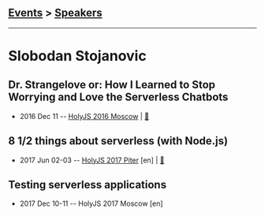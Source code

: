 ## [Events](../README.md) > [Speakers](../speakers.md)
---

# Slobodan Stojanovic

## Dr. Strangelove or: How I Learned to Stop Worrying and Love the Serverless Chatbots
- 2016 Dec 11 -- [HolyJS 2016 Moscow](https://www.youtube.com/watch?v=hRkK3xCYJ1g)  | [:notebook:](https://assets.contentful.com/nn534z2fqr9f/1WMFErbKO0muAmMwoOWGaA/c240315f0a44feff038cb94d67085732/SlobodanStojanovic_DrStrangeloveOrHowILearnedToStopWorryingAndLoveTheServerlessChatbots-2.pdf)  
## 8 1&#x2F;2 things about serverless (with Node.js)
- 2017 Jun 02-03 -- [HolyJS 2017 Piter](https://www.youtube.com/watch?v=-RL7OlhpqWU) [en] | [:notebook:](https://downloads.contentful.com/nn534z2fqr9f/6NGdg4bq4oUa4cca4UEssK/a8eec0e17247c16b0f013257513a898a/Slobodan-Stojanovic_8-1-2-things-about-serverless.pdf)  
## Testing serverless applications
- 2017 Dec 10-11 -- HolyJS 2017 Moscow [en]   
